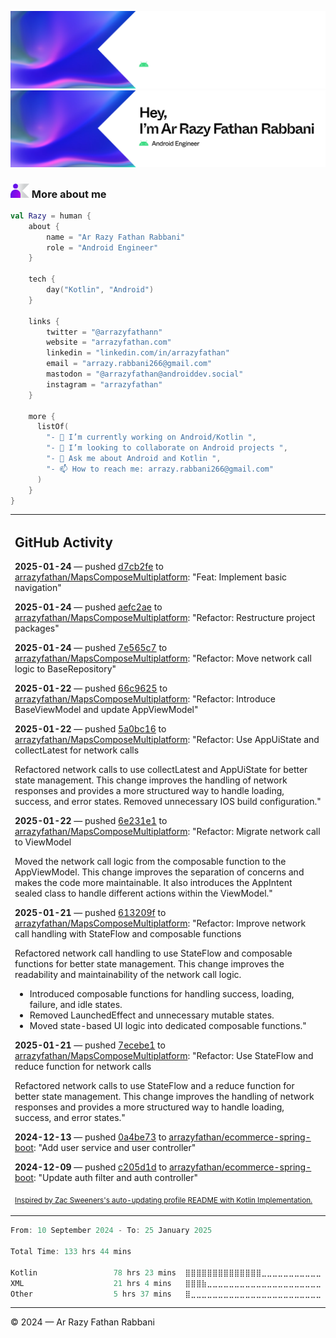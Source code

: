 ![Ar Razy Fathan Rabbani Banner](https://github.com/arrazyfathan/arrazyfathan/blob/main/media/banner-dark.png#gh-dark-mode-only)
![Ar Razy Fathan Rabbani Banner](https://github.com/arrazyfathan/arrazyfathan/blob/main/media/banner-light.png#gh-light-mode-only)

### <img width="30" alt="about" src="https://github.com/arrazyfathan/arrazyfathan/blob/main/media/about.png"> More about me

```kotlin
val Razy = human {
    about {
        name = "Ar Razy Fathan Rabbani"
        role = "Android Engineer"
    }

    tech {
        day("Kotlin", "Android")
    }

    links {
        twitter = "@arrazyfathann"
        website = "arrazyfathan.com"
        linkedin = "linkedin.com/in/arrazyfathan"
        email = "arrazy.rabbani266@gmail.com"
        mastodon = "@arrazyfathan@androiddev.social"
        instagram = "arrazyfathan"
    }

    more {
      listOf(
        "- 🔭 I’m currently working on Android/Kotlin ",
        "- 👯 I’m looking to collaborate on Android projects ",
        "- 💬 Ask me about Android and Kotlin ",
        "- 📫 How to reach me: arrazy.rabbani266@gmail.com"
      )
    }
}
```


<table><tr><td valign="top" width="100%">    

## GitHub Activity

**2025-01-24** — pushed [d7cb2fe](https://github.com/arrazyfathan/MapsComposeMultiplatform/commits/d7cb2fe9463df2feb24e007b7fd5293f233d4611) to [arrazyfathan/MapsComposeMultiplatform](https://github.com/arrazyfathan/MapsComposeMultiplatform): "Feat: Implement basic navigation"

**2025-01-24** — pushed [aefc2ae](https://github.com/arrazyfathan/MapsComposeMultiplatform/commits/aefc2ae4330d56324a0d90936dffb22022adce3e) to [arrazyfathan/MapsComposeMultiplatform](https://github.com/arrazyfathan/MapsComposeMultiplatform): "Refactor: Restructure project packages"

**2025-01-24** — pushed [7e565c7](https://github.com/arrazyfathan/MapsComposeMultiplatform/commits/7e565c73c5de74ef45055c056a2b3d034570c08c) to [arrazyfathan/MapsComposeMultiplatform](https://github.com/arrazyfathan/MapsComposeMultiplatform): "Refactor: Move network call logic to BaseRepository"

**2025-01-22** — pushed [66c9625](https://github.com/arrazyfathan/MapsComposeMultiplatform/commits/66c9625c4a17f8781a0f3f93d6aa4b1af2199028) to [arrazyfathan/MapsComposeMultiplatform](https://github.com/arrazyfathan/MapsComposeMultiplatform): "Refactor: Introduce BaseViewModel and update AppViewModel"

**2025-01-22** — pushed [5a0bc16](https://github.com/arrazyfathan/MapsComposeMultiplatform/commits/5a0bc16c2c5745c50b1afd1a111c62fe65b5d75a) to [arrazyfathan/MapsComposeMultiplatform](https://github.com/arrazyfathan/MapsComposeMultiplatform): "Refactor: Use AppUiState and collectLatest for network calls

Refactored network calls to use collectLatest and AppUiState for better state management.
This change improves the handling of network responses and provides a more structured way to handle loading, success, and error states.
Removed unnecessary IOS build configuration."

**2025-01-22** — pushed [6e231e1](https://github.com/arrazyfathan/MapsComposeMultiplatform/commits/6e231e11c1feb79b03c3994d5d584592359adae0) to [arrazyfathan/MapsComposeMultiplatform](https://github.com/arrazyfathan/MapsComposeMultiplatform): "Refactor: Migrate network call to ViewModel

Moved the network call logic from the composable function to the AppViewModel.
This change improves the separation of concerns and makes the code more maintainable.
It also introduces the AppIntent sealed class to handle different actions within the ViewModel."

**2025-01-21** — pushed [613209f](https://github.com/arrazyfathan/MapsComposeMultiplatform/commits/613209faccd8a4207ab64861aa0644ce4a8049cb) to [arrazyfathan/MapsComposeMultiplatform](https://github.com/arrazyfathan/MapsComposeMultiplatform): "Refactor: Improve network call handling with StateFlow and composable functions

Refactored network call handling to use StateFlow and composable functions for better state management.
This change improves the readability and maintainability of the network call logic.
- Introduced composable functions for handling success, loading, failure, and idle states.
- Removed LaunchedEffect and unnecessary mutable states.
- Moved state-based UI logic into dedicated composable functions."

**2025-01-21** — pushed [7ecebe1](https://github.com/arrazyfathan/MapsComposeMultiplatform/commits/7ecebe1d475cf8eb4b61cdd0ea302b686c936c8c) to [arrazyfathan/MapsComposeMultiplatform](https://github.com/arrazyfathan/MapsComposeMultiplatform): "Refactor: Use StateFlow and reduce function for network calls

Refactored network calls to use StateFlow and a reduce function for better state management.
This change improves the handling of network responses and provides a more structured way to handle loading, success, and error states."

**2024-12-13** — pushed [0a4be73](https://github.com/arrazyfathan/ecommerce-spring-boot/commits/0a4be7365790faf0d5ccd0332a0e16633237219b) to [arrazyfathan/ecommerce-spring-boot](https://github.com/arrazyfathan/ecommerce-spring-boot): "Add user service and user controller"

**2024-12-09** — pushed [c205d1d](https://github.com/arrazyfathan/ecommerce-spring-boot/commits/c205d1d1e9bf88ca9b848ed2b133256f12e72750) to [arrazyfathan/ecommerce-spring-boot](https://github.com/arrazyfathan/ecommerce-spring-boot): "Update auth filter and auth controller"
                
<sub><a href="https://github.com/ZacSweers/ZacSweers/">Inspired by Zac Sweeners's auto-updating profile README with Kotlin Implementation.</a></sub>
</table>

<!--START_SECTION:waka-->

```kotlin
From: 10 September 2024 - To: 25 January 2025

Total Time: 133 hrs 44 mins

Kotlin                 78 hrs 23 mins  ⣿⣿⣿⣿⣿⣿⣿⣿⣿⣿⣿⣿⣿⣿⣀⣀⣀⣀⣀⣀⣀⣀⣀⣀⣀   56.24 %
XML                    21 hrs 4 mins   ⣿⣿⣿⣷⣀⣀⣀⣀⣀⣀⣀⣀⣀⣀⣀⣀⣀⣀⣀⣀⣀⣀⣀⣀⣀   15.12 %
Other                  5 hrs 37 mins   ⣿⣀⣀⣀⣀⣀⣀⣀⣀⣀⣀⣀⣀⣀⣀⣀⣀⣀⣀⣀⣀⣀⣀⣀⣀   04.03 %
```

<!--END_SECTION:waka-->

---
© 2024 — Ar Razy Fathan Rabbani